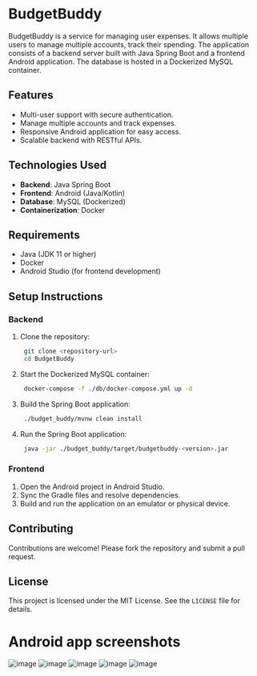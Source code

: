 # BudgetBuddy

BudgetBuddy is a service for managing user expenses. It allows multiple users to manage multiple accounts, track their spending. 
The application consists of a backend server built with Java Spring Boot and a frontend Android application. 
The database is hosted in a Dockerized MySQL container.

## Features
- Multi-user support with secure authentication.
- Manage multiple accounts and track expenses.
- Responsive Android application for easy access.
- Scalable backend with RESTful APIs.

## Technologies Used
- **Backend**: Java Spring Boot
- **Frontend**: Android (Java/Kotlin)
- **Database**: MySQL (Dockerized)
- **Containerization**: Docker

## Requirements
- Java (JDK 11 or higher)
- Docker
- Android Studio (for frontend development)

## Setup Instructions

### Backend
1. Clone the repository:
   ```bash
    git clone <repository-url>
    cd BudgetBuddy
   ```

2. Start the Dockerized MySQL container:
   ```bash
    docker-compose -f ./db/docker-compose.yml up -d
   ```

3. Build the Spring Boot application:
   ```bash
    ./budget_buddy/mvnw clean install
   ```

4. Run the Spring Boot application:
   ```bash
    java -jar ./budget_buddy/target/budgetbuddy-<version>.jar
   ```

### Frontend
1. Open the Android project in Android Studio.
2. Sync the Gradle files and resolve dependencies.
3. Build and run the application on an emulator or physical device.

## Contributing
Contributions are welcome! Please fork the repository and submit a pull request.

## License
This project is licensed under the MIT License. See the `LICENSE` file for details.

# Android app screenshots
![image](https://github.com/user-attachments/assets/b651ef1d-a7a8-4157-bdd5-3e08b749839b)
![image](https://github.com/user-attachments/assets/d6c42590-4f8f-49ea-b156-6775829bcf98)
![image](https://github.com/user-attachments/assets/fcb1854e-e09c-4e2f-ad2e-2fe78092dcd2)
![image](https://github.com/user-attachments/assets/7efd3dba-bf77-47d2-bb83-47f9e90863e0)
![image](https://github.com/user-attachments/assets/982033e3-66eb-4b81-9a05-f3e1d96b2038)


